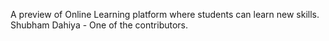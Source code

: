 A preview of Online Learning platform where students can learn new skills.
Shubham Dahiya - One of the contributors.
